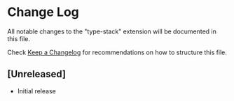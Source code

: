 # Change Log

All notable changes to the "type-stack" extension will be documented in this file.

Check [Keep a Changelog](http://keepachangelog.com/) for recommendations on how to structure this file.

## [Unreleased]

- Initial release
